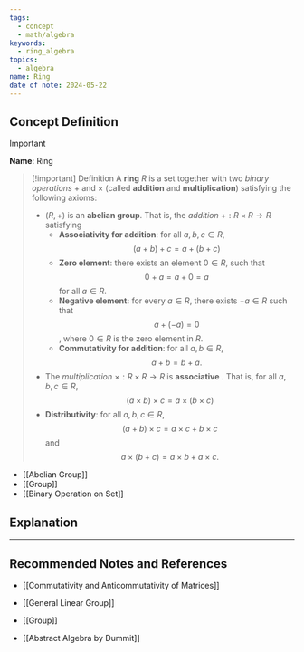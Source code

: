 ```yaml
---
tags:
  - concept
  - math/algebra
keywords:
  - ring_algebra
topics:
  - algebra
name: Ring
date of note: 2024-05-22
---
```


## Concept Definition

>[!important]
>**Name**: Ring

>[!important] Definition
>A **ring** $R$ is a set together with two *binary operations* $+$ and $\times$ (called **addition** and **multiplication**) satisfying the following axioms:
>- $(R, +)$ is an **abelian group**. 
>  That is, the *addition* $+: R\times R\to R$ satisfying 
>	- **Associativity for addition**: for all $a, b, c \in R$, $$(a + b) + c = a + (b + c)$$
>	- **Zero element**: there exists an element $0 \in R$, such that $$0 + a = a + 0 = a$$ for all $a\in R.$
>	- **Negative element:** for every $a\in R$, there exists $-a \in R$ such that $$a + (-a) = 0$$, where $0\in R$ is the zero element in $R$.
>	- **Commutativity for addition**: for all $a, b\in R$, $$a + b = b + a.$$
>- The *multiplication* $\times: R\times R \to R$ is **associative** . That is, for all $a, b, c \in R$, $$(a \times  b) \times c = a \times (b \times c)$$
>- **Distributivity**: for all $a, b, c\in R$, 
>  $$
>  (a + b) \times c = a\times c + b \times c
> $$ 
> and
>  $$
>  a \times (b + c) = a\times b + a \times c.
> $$ 

- [[Abelian Group]]
- [[Group]]
- [[Binary Operation on Set]]

## Explanation





-----------
##  Recommended Notes and References


- [[Commutativity and Anticommutativity of Matrices]]
- [[General Linear Group]]
- [[Group]]

- [[Abstract Algebra by Dummit]]